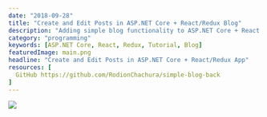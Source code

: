 ```yaml
---
date: "2018-09-28"
title: "Create and Edit Posts in ASP.NET Core + React/Redux Blog"
description: "Adding simple blog functionality to ASP.NET Core + React app"
category: "programming"
keywords: [ASP.NET Core, React, Redux, Tutorial, Blog]
featuredImage: main.png
headline: "Create and Edit Posts in ASP.NET Core + React/Redux App"
resources: [
  GitHub https://github.com/RodionChachura/simple-blog-back
]
---
```


![](/main.png)
